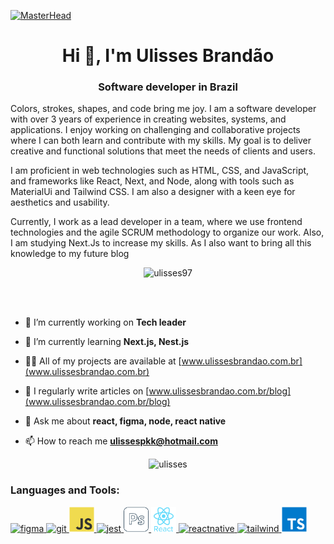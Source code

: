 [![MasterHead](https://i.imgur.com/I1fF8zK.jpg)](https://www.ulissesbrandao.com.br)

<h1 align="center">Hi 👋, I'm Ulisses Brandão</h1>
<h3 align="center">Software developer in Brazil</h3>

<div>
<p  align="left" >
Colors, strokes, shapes, and code bring me joy. I am a software developer with over 3 years of experience in creating websites, systems, and applications. I enjoy working on challenging and collaborative projects where I can both learn and contribute with my skills. My goal is to deliver creative and functional solutions that meet the needs of clients and users.

I am proficient in web technologies such as HTML, CSS, and JavaScript, and frameworks like React, Next, and Node, along with tools such as MaterialUi and Tailwind CSS. I am also a designer with a keen eye for aesthetics and usability.

Currently, I work as a lead developer in a team, where we use frontend technologies and the agile SCRUM methodology to organize our work. Also, I am studying Next.Js to increase my skills. As I also want to bring all this knowledge to my future blog

<p align="center" ><img  src="https://github-readme-stats.vercel.app/api/top-langs?username=ulisses97&show_icons=true&locale=en&layout=compact" alt="ulisses97" /></p>
<br/><br/>

- 🔭 I’m currently working on **Tech leader**

- 🌱 I’m currently learning **Next.js, Nest.js**

- 👨‍💻 All of my projects are available at [www.ulissesbrandao.com.br](www.ulissesbrandao.com.br)

- 📝 I regularly write articles on [www.ulissesbrandao.com.br/blog](www.ulissesbrandao.com.br/blog)

- 💬 Ask me about **react, figma, node, react native**

- 📫 How to reach me **ulissespkk@hotmail.com**

</p>

</div>
<div  align="center">
<img width="400"  src="https://i.imgur.com/Vk6w8LZ.png" alt="ulisses" />
</div>
<h3 align="left">Languages and Tools:</h3>
<p align="left"> <a href="https://www.figma.com/" target="_blank" rel="noreferrer"> <img src="https://www.vectorlogo.zone/logos/figma/figma-icon.svg" alt="figma" width="40" height="40"/> </a> <a href="https://git-scm.com/" target="_blank" rel="noreferrer"> <img src="https://www.vectorlogo.zone/logos/git-scm/git-scm-icon.svg" alt="git" width="40" height="40"/> </a> <a href="https://developer.mozilla.org/en-US/docs/Web/JavaScript" target="_blank" rel="noreferrer"> <img src="https://raw.githubusercontent.com/devicons/devicon/master/icons/javascript/javascript-original.svg" alt="javascript" width="40" height="40"/> </a> <a href="https://jestjs.io" target="_blank" rel="noreferrer"> <img src="https://www.vectorlogo.zone/logos/jestjsio/jestjsio-icon.svg" alt="jest" width="40" height="40"/> </a> <a href="https://www.photoshop.com/en" target="_blank" rel="noreferrer"> <img src="https://raw.githubusercontent.com/devicons/devicon/master/icons/photoshop/photoshop-line.svg" alt="photoshop" width="40" height="40"/> </a> <a href="https://reactjs.org/" target="_blank" rel="noreferrer"> <img src="https://raw.githubusercontent.com/devicons/devicon/master/icons/react/react-original-wordmark.svg" alt="react" width="40" height="40"/> </a> <a href="https://reactnative.dev/" target="_blank" rel="noreferrer"> <img src="https://reactnative.dev/img/header_logo.svg" alt="reactnative" width="40" height="40"/> </a> <a href="https://tailwindcss.com/" target="_blank" rel="noreferrer"> <img src="https://www.vectorlogo.zone/logos/tailwindcss/tailwindcss-icon.svg" alt="tailwind" width="40" height="40"/> </a> <a href="https://www.typescriptlang.org/" target="_blank" rel="noreferrer"> <img src="https://raw.githubusercontent.com/devicons/devicon/master/icons/typescript/typescript-original.svg" alt="typescript" width="40" height="40"/> </a> </p>

